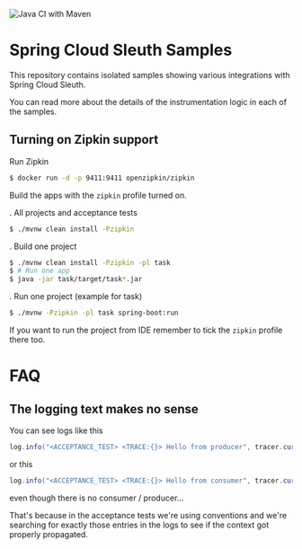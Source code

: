 ![Java CI with Maven](https://github.com/spring-cloud-samples/spring-cloud-sleuth-samples/workflows/Java%20CI%20with%20Maven/badge.svg)

# Spring Cloud Sleuth Samples

This repository contains isolated samples showing various integrations with Spring Cloud Sleuth.

You can read more about the details of the instrumentation logic in each of the samples.

## Turning on Zipkin support

Run Zipkin

```bash
$ docker run -d -p 9411:9411 openzipkin/zipkin
```

Build the apps with the `zipkin` profile turned on.

. All projects and acceptance tests
```bash
$ ./mvnw clean install -Pzipkin
```

. Build one project
```bash
$ ./mvnw clean install -Pzipkin -pl task
$ # Run one app
$ java -jar task/target/task*.jar 
```

. Run one project (example for task)
```bash
$ ./mvnw -Pzipkin -pl task spring-boot:run
```

If you want to run the project from IDE remember to tick the `zipkin` profile there too.


# FAQ

## The logging text makes no sense

You can see logs like this

```java
log.info("<ACCEPTANCE_TEST> <TRACE:{}> Hello from producer", tracer.currentSpan().context().traceId());
```

or this

```java
log.info("<ACCEPTANCE_TEST> <TRACE:{}> Hello from consumer", tracer.currentSpan().context().traceId());
```

even though there is no consumer / producer...

That's because in the acceptance tests we're using conventions and we're searching for exactly those entries in the logs to see if the context got properly propagated. 
